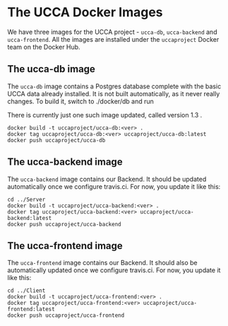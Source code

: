 # The UCCA Docker Images

We have three images for the UCCA project - `ucca-db`, `ucca-backend` and `ucca-frontend`. All the images
are installed under the `uccaproject` Docker team on the Docker Hub.

## The ucca-db image
The `ucca-db` image contains a Postgres database complete with the basic UCCA data already installed.
It is not built automatically, as it never really changes. To build it, switch to ./docker/db and run

There is currently just one such image updated, called version 1.3 .

```
docker build -t uccaproject/ucca-db:<ver> .
docker tag uccaproject/ucca-db:<ver> uccaproject/ucca-db:latest
docker push uccaproject/ucca-db
```

## The ucca-backend image
The `ucca-backend` image contains our Backend. It should be updated automatically once we configure travis.ci.
For now, you update it like this:

```
cd ../Server
docker build -t uccaproject/ucca-backend:<ver> .
docker tag uccaproject/ucca-backend:<ver> uccaproject/ucca-backend:latest
docker push uccaproject/ucca-backend
```

## The ucca-frontend image
The `ucca-frontend` image contains our Backend. It should also be automatically updated once we configure travis.ci.
For now, you update it like this:

```
cd ../Client
docker build -t uccaproject/ucca-frontend:<ver> .
docker tag uccaproject/ucca-frontend:<ver> uccaproject/ucca-frontend:latest
docker push uccaproject/ucca-frontend
```
